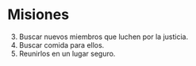 # Misiones

3. Buscar nuevos miembros que luchen por la justicia.
4. Buscar comida para ellos.
5. Reunirlos en un lugar seguro.
